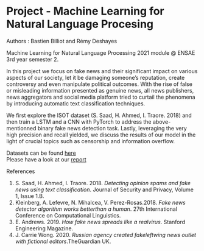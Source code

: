 # Project - Machine Learning for Natural Language Procesing

Authors : Bastien Billiot and Rémy Deshayes

Machine Learning for Natural Language Processing 2021 module @ ENSAE 3rd year semester 2. 

In this project we focus on fake news and their significant impact on various aspects of our society, let it be damaging someone’s reputation, create controversy and even manipulate political outcomes. With the rise of false or misleading information presented as genuine news, all news publishers, news aggregators and social media platform tried to curtail the phenomena by introducing automatic text classification techniques. 

We first explore the ISOT dataset (S. Saad, H. Ahmed, I. Traore. 2018) and then train a LSTM and a CNN with PyTorch to address the above-mentionned binary fake news detection task. Lastly, leveraging the very high precision and recall yielded, we discuss the results of our model in the light of crucial topics such as censorship and information overflow.

Datasets can be found [here](https://www.uvic.ca/engineering/ece/isot/assets/docs/ISOT_Fake_News_Dataset_ReadMe.pdf)        
Please have a look at our [report](https://github.com/remydeshayes/NLP_Pytorch/blob/main/report_nlp_billiot_deshayes.pdf)

References

1) S. Saad, H. Ahmed, I. Traore. 2018.  _Detecting opinion spams and fake news using text classification_. Journal of Security and Privacy, Volume 1, Issue 1.B. 
2) Kleinberg, A. Lefevre, N. Mihalcea, V. Perez-Rosas.2018. _Fake  news  detector  algorithm  works  betterthan  a  human_. 27th  International  Conference  on Computational Linguistics.
3) E. Andrews. 2019.  _How fake news spreads like a realvirus_. Stanford Engineering Magazine.
4) J.  Carrie  Wong.  2020.   _Russian  agency  created  fakeleftwing  news  outlet  with  fictional  editors_.TheGuardian UK.
